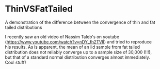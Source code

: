 # ThinVSFatTailed
A demonstration of the difference between the convergence of thin and fat tailed distributions

I recently saw an old video of Nassim Taleb's on youtube (https://www.youtube.com/watch?v=nDY_fh2TVlI) and tried to reproduce his results.  As is apparent, the mean of an iid sample from fat tailed distribution does not reliably converge up to a sample size of 30,000 (!!!), but that of a standard normal distribution converges almost immediately. Cool stuff!
